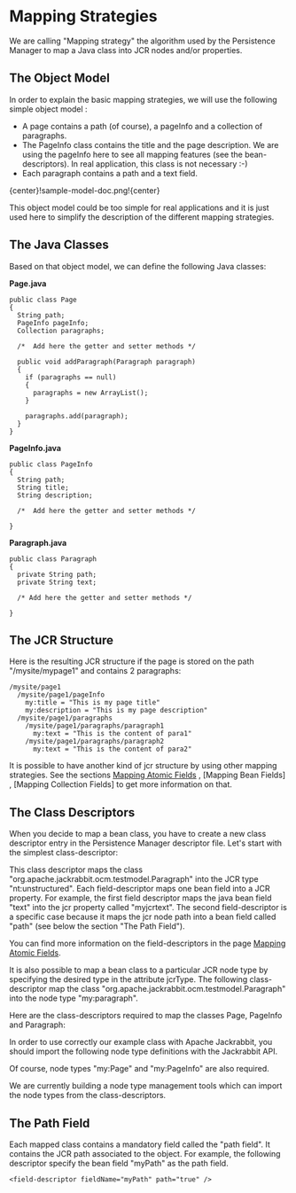 <!--
   Licensed to the Apache Software Foundation (ASF) under one or more
   contributor license agreements.  See the NOTICE file distributed with
   this work for additional information regarding copyright ownership.
   The ASF licenses this file to You under the Apache License, Version 2.0
   (the "License"); you may not use this file except in compliance with
   the License.  You may obtain a copy of the License at

       http://www.apache.org/licenses/LICENSE-2.0

   Unless required by applicable law or agreed to in writing, software
   distributed under the License is distributed on an "AS IS" BASIS,
   WITHOUT WARRANTIES OR CONDITIONS OF ANY KIND, either express or implied.
   See the License for the specific language governing permissions and
   limitations under the License.
-->

Mapping Strategies
=================
We are calling "Mapping strategy" the algorithm used by the Persistence
Manager to map a Java class into JCR nodes and/or properties.


The Object Model
----------------
In order to explain the basic mapping strategies, we will use the following
simple object model :

* A page contains a path (of course), a pageInfo and a collection of paragraphs.
* The PageInfo class contains the title and the page description. We are
    using the pageInfo here to see all mapping features (see the
    bean-descriptors). In real application, this class is not necessary :-)
* Each paragraph contains a path and a text field.

{center}!sample-model-doc.png!{center}

This object model could be too simple for real applications and it is just
used here to simplify the description of the different mapping strategies.


The Java Classes
----------------
Based on that object model, we can define the following Java classes:

**Page.java**

    public class Page
    {
      String path;
      PageInfo pageInfo;
      Collection paragraphs;
    
      /*  Add here the getter and setter methods */
    
      public void addParagraph(Paragraph paragraph)
      {
        if (paragraphs == null)
        {
          paragraphs = new ArrayList();
        }
    
        paragraphs.add(paragraph);
      }
    }

**PageInfo.java**

    public class PageInfo
    {
      String path;
      String title;
      String description;
    
      /*  Add here the getter and setter methods */
    
    }


**Paragraph.java**
    
    public class Paragraph
    {
      private String path;
      private String text;
    
      /* Add here the getter and setter methods */
    
    }



The JCR Structure
-----------------
Here is the resulting JCR structure if the page is stored on the path
"/mysite/mypage1" and contains 2 paragraphs:


    /mysite/page1
      /mysite/page1/pageInfo
        my:title = "This is my page title"
        my:description = "This is my page description"
      /mysite/page1/paragraphs
        /mysite/page1/paragraphs/paragraph1
          my:text = "This is the content of para1"
        /mysite/page1/paragraphs/paragraph2
          my:text = "This is the content of para2"

 
It is possible to have another kind of jcr structure by using other mapping
strategies. See the sections [Mapping Atomic Fields](mapping-atomic-fields.html)
, [Mapping Bean Fields]
, [Mapping Collection Fields]
 to get more information on that.


The Class Descriptors
---------------------
When you decide to map a bean class, you have to create a new class
descriptor entry in the Persistence Manager descriptor file. Let's start
with the simplest class-descriptor:

This class descriptor maps the class
"org.apache.jackrabbit.ocm.testmodel.Paragraph" into the JCR type
"nt:unstructured". Each field-descriptor maps one bean field into a JCR
property. For example, the first field descriptor maps the java bean field
"text" into the jcr property called "myjcrtext". The second
field-descriptor is a specific case because it maps the jcr node path into
a bean field called "path" (see below the section "The Path Field").

You can find more information on the field-descriptors in the page [Mapping Atomic Fields](mapping-atomic-fields.html).

It is also possible to map a bean class to a particular JCR node type by
specifying the desired type in the attribute jcrType. The following
class-descriptor map the class
"org.apache.jackrabbit.ocm.testmodel.Paragraph" into the node type
"my:paragraph".

Here are the class-descriptors required to map the classes Page, PageInfo
and Paragraph:

In order to use correctly our example class with Apache Jackrabbit, you
should import the following node type definitions with the Jackrabbit API.

Of course, node types "my:Page" and "my:PageInfo" are also required.

We are currently building a node type management tools which can import the
node types from the class-descriptors.


The Path Field
--------------
Each mapped class contains a mandatory field called the "path field". It
contains the JCR path associated to the object. For example, the following
descriptor specify the bean field "myPath" as the path field.


    <field-descriptor fieldName="myPath" path="true" />


